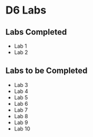 # D6 Labs

## Labs Completed

- Lab 1
- Lab 2

## Labs to be Completed

- Lab 3
- Lab 4
- Lab 5
- Lab 6
- Lab 7
- Lab 8
- Lab 9
- Lab 10
